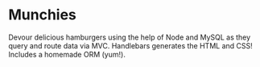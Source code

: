 # Munchies

Devour delicious hamburgers using the help of Node and MySQL as they query and route data via MVC. Handlebars generates the HTML and CSS! Includes a homemade ORM (yum!).
